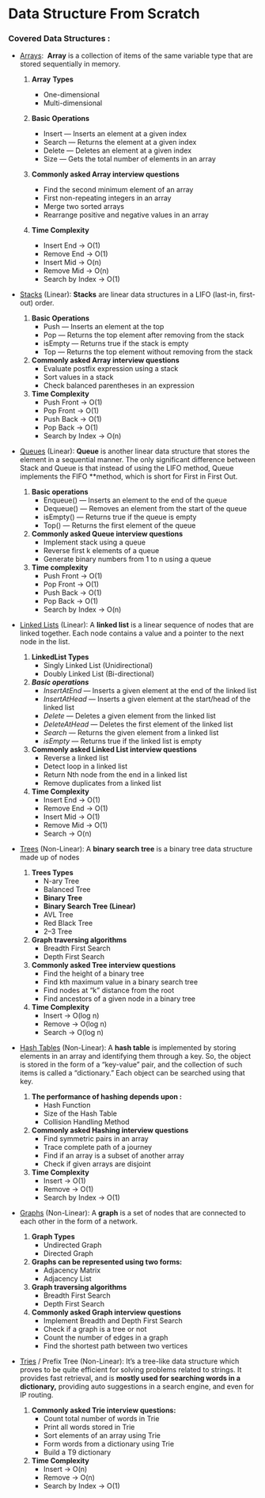 # Data Structure From Scratch

### ****Covered Data Structures :****

- [Arrays](https://www.geeksforgeeks.org/array-data-structure/):  **Array** is a collection of items of the same variable type that are stored sequentially in memory.
    1. **Array** **Types**
        - One-dimensional
        - Multi-dimensional
    2. ****Basic Operations****
        - Insert — Inserts an element at a given index
        - Search — Returns the element at a given index
        - Delete — Deletes an element at a given index
        - Size — Gets the total number of elements in an array
    3. ****Commonly asked Array interview questions****
        - Find the second minimum element of an array
        - First non-repeating integers in an array
        - Merge two sorted arrays
        - Rearrange positive and negative values in an array
    
    4. **Time Complexity**
    
       - Insert End → O(1)
       - Remove End → O(1)
       - Insert Mid → O(n)
       - Remove Mid → O(n)
       - Search by Index → O(1)


- [Stacks](https://www.geeksforgeeks.org/stack-data-structure/) (Linear): **Stacks** are linear data structures in a LIFO (last-in, first-out) order.
  1. **Basic Operations**
      - Push — Inserts an element at the top
      - Pop — Returns the top element after removing from the stack
      - isEmpty — Returns true if the stack is empty
      - Top — Returns the top element without removing from the stack
  2. ****Commonly asked Array interview questions****
      - Evaluate postfix expression using a stack
      - Sort values in a stack
      - Check balanced parentheses in an expression
  3. **Time Complexity**
     - Push Front → O(1)
     - Pop Front → O(1)
     - Push Back → O(1)
     - Pop Back → O(1)
     - Search by Index → O(n)


- [Queues](https://www.geeksforgeeks.org/queue-data-structure/) (Linear): **Queue** is another linear data structure that stores the element in a sequential manner. The only significant difference between Stack and Queue is that instead of using the LIFO method, Queue implements the FIFO **method, which is short for First in First Out.
    1. ****Basic operations****
        - Enqueue() — Inserts an element to the end of the queue
        - Dequeue() — Removes an element from the start of the queue
        - isEmpty() — Returns true if the queue is empty
        - Top() — Returns the first element of the queue
    2. ****Commonly asked Queue interview questions****
        - Implement stack using a queue
        - Reverse first k elements of a queue
        - Generate binary numbers from 1 to n using a queue
    3. **Time complexity**
        - Push Front → O(1)
        - Pop Front → O(1)
        - Push Back → O(1)
        - Pop Back → O(1)
        - Search by Index → O(n)


- [Linked Lists](https://www.geeksforgeeks.org/data-structures/linked-list/) (Linear): A **linked list** is a linear sequence of nodes that are linked together. Each node contains a value and a pointer to the next node in the list.
    1. **LinkedList Types**
        - Singly Linked List (Unidirectional)
        - Doubly Linked List (Bi-directional)
    2. ***Basic operations***
        - *InsertAtEnd* — Inserts a given element at the end of the linked list
        - *InsertAtHead* — Inserts a given element at the start/head of the linked list
        - *Delete* — Deletes a given element from the linked list
        - *DeleteAtHead* — Deletes the first element of the linked list
        - *Search* — Returns the given element from a linked list
        - *isEmpty* — Returns true if the linked list is empty
    3. ****Commonly asked Linked List interview questions****
        - Reverse a linked list
        - Detect loop in a linked list
        - Return Nth node from the end in a linked list
        - Remove duplicates from a linked list
    4. **Time Complexity**
        - Insert End → O(1)
        - Remove End → O(1)
        - Insert Mid → O(1)
        - Remove Mid → O(1)
        - Search → O(n)


- [Trees](https://www.geeksforgeeks.org/binary-tree-data-structure/) (Non-Linear): A **binary search tree** is a binary tree data structure made up of nodes
    1. **Trees Types**
        - N-ary Tree
        - Balanced Tree
        - **Binary Tree**
        - **Binary Search Tree (Linear)**
        - AVL Tree
        - Red Black Tree
        - 2–3 Tree
    2. **Graph traversing algorithms**
        - Breadth First Search
        - Depth First Search
    3. ****Commonly asked Tree interview questions****
        - Find the height of a binary tree
        - Find kth maximum value in a binary search tree
        - Find nodes at “k” distance from the root
        - Find ancestors of a given node in a binary tree
    4. **Time Complexity**
        - Insert → O(log n)
        - Remove → O(log n)
        - Search → O(log n)


- [Hash Tables](https://www.geeksforgeeks.org/hashing-data-structure/) (Non-Linear): A **hash table** is implemented by storing elements in an array and identifying them through a key. So, the object is stored in the form of a “key-value” pair, and the collection of such items is called a “dictionary.” Each object can be searched using that key.
    1. **The performance of hashing depends upon :**
        - Hash Function
        - Size of the Hash Table
        - Collision Handling Method
    2. **Commonly asked Hashing interview questions**
        - Find symmetric pairs in an array
        - Trace complete path of a journey
        - Find if an array is a subset of another array
        - Check if given arrays are disjoint
    3. **Time Complexity**
        - Insert → O(1)
        - Remove → O(1)
        - Search by Index → O(1)

- [Graphs](https://www.geeksforgeeks.org/graph-data-structure-and-algorithms/) (Non-Linear): A **graph** is a set of nodes that are connected to each other in the form of a network.
    1. **Graph Types**
        - Undirected Graph
        - Directed Graph
    2. **Graphs can be represented using two forms:**
        - Adjacency Matrix
        - Adjacency List
    3. **Graph traversing algorithms**
        - Breadth First Search
        - Depth First Search
    4. ****Commonly asked Graph interview questions****
        - Implement Breadth and Depth First Search
        - Check if a graph is a tree or not
        - Count the number of edges in a graph
        - Find the shortest path between two vertices
        

- [Tries](https://www.geeksforgeeks.org/trie-insert-and-search/) / Prefix Tree (Non-Linear): It’s a tree-like data structure which proves to be quite efficient for solving problems related to strings. It provides fast retrieval, and is **mostly used for searching words in a dictionary,** providing auto suggestions in a search engine, and even for IP routing.
    1. **Commonly asked Trie interview questions:**
        - Count total number of words in Trie
        - Print all words stored in Trie
        - Sort elements of an array using Trie
        - Form words from a dictionary using Trie
        - Build a T9 dictionary
    2. **Time Complexity**
        - Insert → O(n)
        - Remove → O(n)
        - Search by Index → O(1)